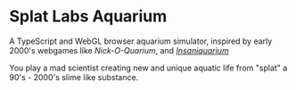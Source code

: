 # Splat Labs Aquarium
A TypeScript and WebGL browser aquarium simulator, inspired by early 2000's webgames like _Nick-O-Quarium_, and _[Insaniquarium](https://en.wikipedia.org/wiki/Insaniquarium)_

You play a mad scientist creating new and unique aquatic life from "splat" a 90's - 2000's slime like substance.

